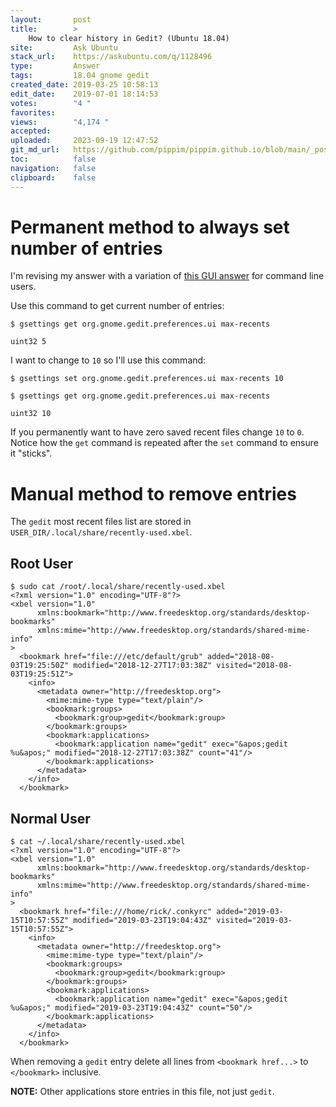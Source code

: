 ```yaml
---
layout:       post
title:        >
    How to clear history in Gedit? (Ubuntu 18.04)
site:         Ask Ubuntu
stack_url:    https://askubuntu.com/q/1128496
type:         Answer
tags:         18.04 gnome gedit
created_date: 2019-03-25 10:58:13
edit_date:    2019-07-01 18:14:53
votes:        "4 "
favorites:    
views:        "4,174 "
accepted:     
uploaded:     2023-09-19 12:47:52
git_md_url:   https://github.com/pippim/pippim.github.io/blob/main/_posts/2019/2019-03-25-How-to-clear-history-in-Gedit_-_Ubuntu-18.04_.md
toc:          false
navigation:   false
clipboard:    false
---
```


# Permanent method to always set number of entries

I'm revising my answer with a variation of [this GUI answer](https://askubuntu.com/a/1089134/307523) for command line users.

Use this command to get current number of entries:

``` 
$ gsettings get org.gnome.gedit.preferences.ui max-recents

uint32 5
```

I want to change to `10` so I'll use this command:

``` 
$ gsettings set org.gnome.gedit.preferences.ui max-recents 10

$ gsettings get org.gnome.gedit.preferences.ui max-recents

uint32 10
```

If you permanently want to have zero saved recent files change `10` to `0`. Notice how the `get` command is repeated after the `set` command to ensure it "sticks".

# Manual method to remove entries
The `gedit` most recent files list are stored in `USER_DIR/.local/share/recently-used.xbel`.

## Root User

``` 
$ sudo cat /root/.local/share/recently-used.xbel
<?xml version="1.0" encoding="UTF-8"?>
<xbel version="1.0"
      xmlns:bookmark="http://www.freedesktop.org/standards/desktop-bookmarks"
      xmlns:mime="http://www.freedesktop.org/standards/shared-mime-info"
>
  <bookmark href="file:///etc/default/grub" added="2018-08-03T19:25:50Z" modified="2018-12-27T17:03:38Z" visited="2018-08-03T19:25:51Z">
    <info>
      <metadata owner="http://freedesktop.org">
        <mime:mime-type type="text/plain"/>
        <bookmark:groups>
          <bookmark:group>gedit</bookmark:group>
        </bookmark:groups>
        <bookmark:applications>
          <bookmark:application name="gedit" exec="&apos;gedit %u&apos;" modified="2018-12-27T17:03:38Z" count="41"/>
        </bookmark:applications>
      </metadata>
    </info>
  </bookmark>
```

## Normal User

``` 
$ cat ~/.local/share/recently-used.xbel
<?xml version="1.0" encoding="UTF-8"?>
<xbel version="1.0"
      xmlns:bookmark="http://www.freedesktop.org/standards/desktop-bookmarks"
      xmlns:mime="http://www.freedesktop.org/standards/shared-mime-info"
>
  <bookmark href="file:///home/rick/.conkyrc" added="2019-03-15T10:57:55Z" modified="2019-03-23T19:04:43Z" visited="2019-03-15T10:57:55Z">
    <info>
      <metadata owner="http://freedesktop.org">
        <mime:mime-type type="text/plain"/>
        <bookmark:groups>
          <bookmark:group>gedit</bookmark:group>
        </bookmark:groups>
        <bookmark:applications>
          <bookmark:application name="gedit" exec="&apos;gedit %u&apos;" modified="2019-03-23T19:04:43Z" count="50"/>
        </bookmark:applications>
      </metadata>
    </info>
  </bookmark>
```

When removing a `gedit` entry delete all lines from `<bookmark href...>` to `</bookmark>` inclusive.

**NOTE:** Other applications store entries in this file, not just `gedit`.

